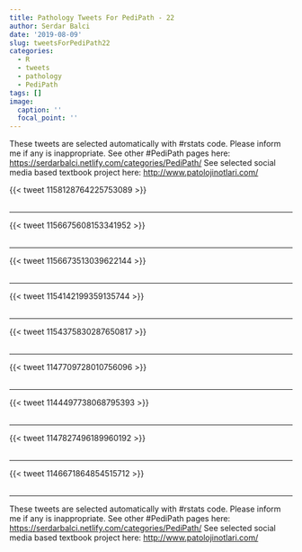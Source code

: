 ```yaml
---
title: Pathology Tweets For PediPath - 22
author: Serdar Balci
date: '2019-08-09'
slug: tweetsForPediPath22
categories:
  - R
  - tweets
  - pathology
  - PediPath
tags: []
image:
  caption: ''
  focal_point: ''
---
```



These tweets are selected automatically with #rstats code. Please inform me if any is inappropriate.
See other #PediPath pages here: https://serdarbalci.netlify.com/categories/PediPath/ 
See selected social media based textbook project here: http://www.patolojinotlari.com/

{{< tweet 1158128764225753089 >}}
<br>
<br>
<hr>
{{< tweet 1156675608153341952 >}}
<br>
<br>
<hr>
{{< tweet 1156673513039622144 >}}
<br>
<br>
<hr>
{{< tweet 1154142199359135744 >}}
<br>
<br>
<hr>
{{< tweet 1154375830287650817 >}}
<br>
<br>
<hr>
{{< tweet 1147709728010756096 >}}
<br>
<br>
<hr>
{{< tweet 1144497738068795393 >}}
<br>
<br>
<hr>
{{< tweet 1147827496189960192 >}}
<br>
<br>
<hr>
{{< tweet 1146671864854515712 >}}
<br>
<br>
<hr>


These tweets are selected automatically with #rstats code. Please inform me if any is inappropriate.
See other #PediPath pages here: https://serdarbalci.netlify.com/categories/PediPath/ 
See selected social media based textbook project here: http://www.patolojinotlari.com/
